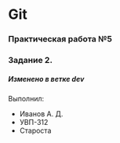 # Git

### Практическая работа №5

### Задание 2.

##### Изменено в ветке dev

Выполнил:
* Иванов А. Д.
* УВП-312
* Староста
